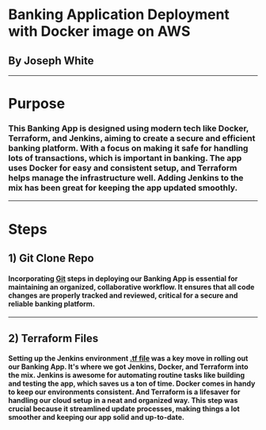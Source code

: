 # Banking Application Deployment with Docker image on AWS

## By Joseph White
-----

# Purpose

### This Banking App is designed using modern tech like Docker, Terraform, and Jenkins, aiming to create a secure and efficient banking platform. With a focus on making it safe for handling lots of transactions, which is important in banking. The app uses Docker for easy and consistent setup, and Terraform helps manage the infrastructure well. Adding Jenkins to the mix has been great for keeping the app updated smoothly. 
------

# Steps 
## 1) Git Clone Repo 

#### Incorporating [Git](https://github.com/z0sun/runit/blob/main/gitclone.md) steps in deploying our Banking App is essential for maintaining an organized, collaborative workflow. It ensures that all code changes are properly tracked and reviewed, critical for a secure and reliable banking platform.
-----

## 2) Terraform Files

#### Setting up the Jenkins environment [.tf file](https://github.com/z0sun/Deployment7/blob/main/intTerraform/jenkinsdocterra.tf) was a key move in rolling out our Banking App. It's where we got Jenkins, Docker, and Terraform into the mix. Jenkins is awesome for automating routine tasks like building and testing the app, which saves us a ton of time. Docker comes in handy to keep our environments consistent. And Terraform is a lifesaver for handling our cloud setup in a neat and organized way. This step was crucial because it streamlined update processes, making things a lot smoother and keeping our app solid and up-to-date. 
